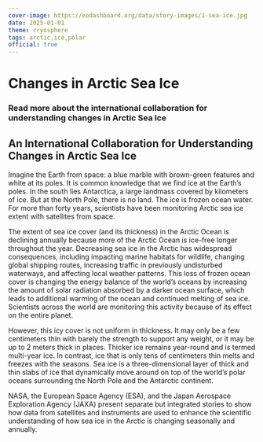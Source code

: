 ```yaml
---
cover-image: https://eodashboard.org/data/story-images/1-sea-ice.jpg
date: 2025-01-01
theme: cryosphere
tags: arctic,ice,polar
official: true
---
```


# Changes in Arctic Sea Ice <!--{ as="img" mode="hero" src="https://eodashboard.org/data/story-images/1-sea-ice.jpg" }-->
### Read more about the international collaboration for understanding changes in Arctic Sea Ice <!--{ style="font-size:1.5rem;opacity:0.7;margin-top:1rem;" }-->

## An International Collaboration for Understanding Changes in Arctic Sea Ice

Imagine the Earth from space: a blue marble with brown-green features and white at its poles. It is common knowledge that we find ice at the Earth’s poles. In the south lies Antarctica, a large landmass covered by kilometers of ice. But at the North Pole, there is no land. The ice is frozen ocean water. For more than forty years, scientists have been monitoring Arctic sea ice extent with satellites from space.

The extent of sea ice cover (and its thickness) in the Arctic Ocean is declining annually because more of the Arctic Ocean is ice-free longer throughout the year. Decreasing sea ice in the Arctic has widespread consequences, including impacting marine habitats for wildlife, changing global shipping routes, increasing traffic in previously undisturbed waterways, and affecting local weather patterns. This loss of frozen ocean cover is changing the energy balance of the world’s oceans by increasing the amount of solar radiation absorbed by a darker ocean surface, which leads to additional warming of the ocean and continued melting of sea ice. Scientists across the world are monitoring this activity because of its effect on the entire planet.

However, this icy cover is not uniform in thickness. It may only be a few centimeters thin with barely the strength to support any weight, or it may be up to 2 meters thick in places. Thicker ice remains year-round and is termed multi-year ice. In contrast, ice that is only tens of centimeters thin melts and freezes with the seasons. Sea ice is a three-dimensional layer of thick and thin slabs of ice that dynamically move around on top of the world’s polar oceans surrounding the North Pole and the Antarctic continent.

NASA, the European Space Agency (ESA), and the Japan Aerospace Exploration Agency (JAXA) present separate but integrated stories to show how data from satellites and instruments are used to enhance the scientific understanding of how sea ice in the Arctic is changing seasonally and annually.